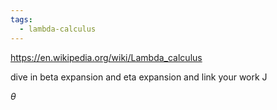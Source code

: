 ```yaml
---
tags:
  - lambda-calculus
---
```

https://en.wikipedia.org/wiki/Lambda_calculus

dive in beta expansion and eta expansion and link your work J

$\theta$ 